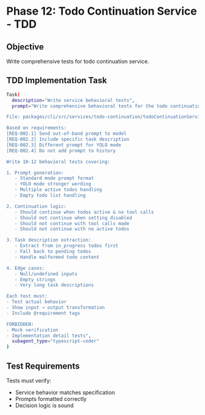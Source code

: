 # Phase 12: Todo Continuation Service - TDD

## Objective

Write comprehensive tests for todo continuation service.

## TDD Implementation Task

```bash
Task(
  description="Write service behavioral tests",
  prompt="Write comprehensive behavioral tests for the todo continuation service.

File: packages/cli/src/services/todo-continuation/todoContinuationService.spec.ts

Based on requirements:
[REQ-002.1] Send out-of-band prompt to model
[REQ-002.2] Include specific task description
[REQ-002.3] Different prompt for YOLO mode
[REQ-002.4] Do not add prompt to history

Write 10-12 behavioral tests covering:

1. Prompt generation:
   - Standard mode prompt format
   - YOLO mode stronger wording
   - Multiple active todos handling
   - Empty todo list handling

2. Continuation logic:
   - Should continue when todos active & no tool calls
   - Should not continue when setting disabled
   - Should not continue with tool calls made
   - Should not continue with no active todos

3. Task description extraction:
   - Extract from in_progress todos first
   - Fall back to pending todos
   - Handle malformed todo content

4. Edge cases:
   - Null/undefined inputs
   - Empty strings
   - Very long task descriptions

Each test must:
- Test actual behavior
- Show input → output transformation
- Include @requirement tags

FORBIDDEN:
- Mock verification
- Implementation detail tests",
  subagent_type="typescript-coder"
)
```

## Test Requirements

Tests must verify:
- Service behavior matches specification
- Prompts formatted correctly
- Decision logic is sound